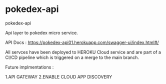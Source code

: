 # pokedex-api
pokedex-api

Api layer to pokedex micro service.


API Docs : https://pokedex-api01.herokuapp.com/swagger-ui/index.html#/



All servces have been deployed to HEROKU Cloud service and are part of a CI/CD pipeline which is triggered on a merge to the main branch. 

Future implmentations : 

1.API GATEWAY 
2.ENABLE CLOUD APP DISCOVERY 
